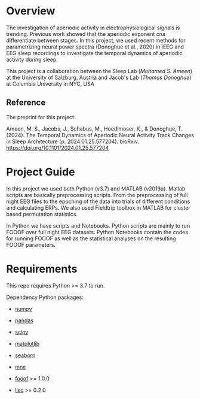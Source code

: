 # Overview

The investigation of aperiodic activity in electrophysiological signals is trending. Previous work showed that the aperiodic exponent cna differentiate between stages.
In this project, we used recent methods for parametrizing neural power spectra  (Donoghue et al., 2020) in iEEG and EEG sleep recordings to investigate the temporal dynamics of aperiodic activity during sleep.

This project is a collaboration between the Sleep Lab (_Mohamed S. Ameen_) at the University of Salzburg, Austria and Jacob's Lab (_Thomas Donoghue_) at Columbia University in NYC, USA


## Reference

The preprint for this project:

Ameen, M. S., Jacobs, J., Schabus, M., Hoedlmoser, K., & Donoghue, T. (2024). The Temporal Dynamics of Aperiodic Neural Activity Track 
Changes in Sleep Architecture (p. 2024.01.25.577204). bioRxiv. https://doi.org/10.1101/2024.01.25.577204


# Project Guide

In this project we used both Python (v3.7) and MATLAB (v2019a). Matlab scripts are basically preprocessing scripts. 
From the preprocessing of full night EEG files to the epoching of the data into trials of different conditions and calculating ERPs. 
We also used Fieldtrip toolbox in MATLAB for cluster based permutation statistics.

In Python we have scripts and Notebooks. Python scripts are mainly to run FOOOF over full night EEG datasets. 
Python Notebooks contain the codes for running FOOOF as well as the statistical analyses on the resulting FOOOF parameters.


# Requirements

This repo requires Python >= 3.7 to run.

Dependency Python packages:
- [numpy](https://github.com/numpy/numpy)
- [pandas](https://github.com/pandas-dev/pandas)
- [scipy](https://github.com/scipy/scipy)
- [matplotlib](https://github.com/matplotlib/matplotlib)
- [seaborn](https://github.com/mwaskom/seaborn)

- [mne](https://github.com/mne-tools/mne-python)
- [fooof](https://fooof-tools.github.io/fooof/index.html) >= 1.0.0 
- [lisc](https://github.com/lisc-tools/lisc/tree/main/tutorials)  >= 0.2.0 

